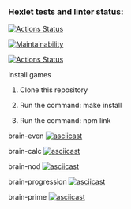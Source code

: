 ### Hexlet tests and linter status:
[![Actions Status](https://github.com/EgorUlitin/frontend-project-lvl1/workflows/hexlet-check/badge.svg)](https://github.com/EgorUlitin/frontend-project-lvl1/actions)

[![Maintainability](https://api.codeclimate.com/v1/badges/a99a88d28ad37a79dbf6/maintainability)](https://codeclimate.com/github/codeclimate/codeclimate/maintainability)

[![Actions Status](https://github.com/EgorUlitin/frontend-project-lvl1/workflows/linter-check/badge.svg)](https://github.com/EgorUlitin/frontend-project-lvl1/actions)

Install games

1. Clone this repository

2. Run the command: make install

3. Run the command: npm link


brain-even
[![asciicast](https://asciinema.org/a/446216.svg)](https://asciinema.org/a/446216)

brain-calc
[![asciicast](https://asciinema.org/a/Tm9LCqLnL4KMrjPSO9CeyZ5u1.svg)](https://asciinema.org/a/Tm9LCqLnL4KMrjPSO9CeyZ5u1)

brain-nod
[![asciicast](https://asciinema.org/a/r5f919dlGFvghGmL38YewHynx.svg)](https://asciinema.org/a/r5f919dlGFvghGmL38YewHynx)

brain-progression
[![asciicast](https://asciinema.org/a/QeFjGy95UgTVkjAzO6jrWYCPQ.svg)](https://asciinema.org/a/QeFjGy95UgTVkjAzO6jrWYCPQ)

brain-prime
[![asciicast](https://asciinema.org/a/npyfSBlfmO30SLvZgIuyilRcN.svg)](https://asciinema.org/a/npyfSBlfmO30SLvZgIuyilRcN)